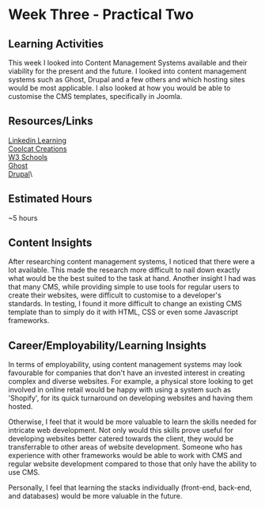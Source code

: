# Week Three - Practical Two

## Learning Activities

This week I looked into Content Management Systems available and their viability for the present and the future. I looked into content management systems such
as Ghost, Drupal and a few others and which hosting sites would be most applicable. I also looked at how you would be able to customise the CMS templates, specifically in Joomla.

## Resources/Links

[Linkedin Learning](https://www.linkedin.com/learning/joomla-4-essential-training/)\
[Coolcat Creations](https://coolcat-creations.com/en/blog/customize-your-cassiopeia-template)\
[W3 Schools](https://www.w3schools.com/)\
[Ghost](https://ghost.org/docs/)\
[Drupal](https://www.drupal.org/)\

## Estimated Hours

~5 hours

## Content Insights

After researching content management systems, I noticed that there were a lot available. This made the research more difficult to nail down exactly what would be the best suited to the task at hand. Another insight I had was that many CMS, while providing simple to use tools for regular users to create their websites, were difficult to customise to a developer's standards. In testing, I found it more difficult to change an existing CMS template than to simply do it with HTML, CSS or even some Javascript frameworks.

## Career/Employability/Learning Insights

In terms of employability, using content management systems may look favourable for companies that don't have an invested interest in creating complex and diverse websites. For example, a physical store looking to get involved in online retail would be happy with using a system such as 'Shopify', for its quick turnaround on developing websites and having them hosted.

Otherwise, I feel that it would be more valuable to learn the skills needed for intricate web development. Not only would this skills prove useful for developing websites better catered towards the client, they would be transferrable to other areas of website development. Someone who has experience with other frameworks would be able to work with CMS and regular website development compared to those that only have the ability to use CMS.

Personally, I feel that learning the stacks individually (front-end, back-end, and databases) would be more valuable in the future.
